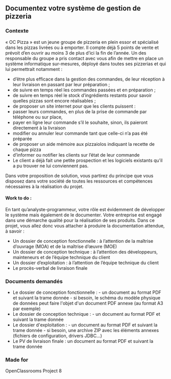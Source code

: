 ## Documentez votre système de gestion de pizzeria

### Contexte
« OC Pizza » est un jeune groupe de pizzeria en plein essor et spécialisé dans les pizzas livrées ou à emporter. 
Il compte déjà 5 points de vente et prévoit d’en ouvrir au moins 3 de plus d’ici la fin de l’année. 
Un des responsable du groupe a pris contact avec vous afin de mettre en place un système informatique sur-mesures,
déployé dans toutes ses pizzerias et qui lui permettrait notamment :

- d’être plus efficace dans la gestion des commandes, de leur réception à leur livraison en passant par leur préparation ;
- de suivre en temps réel les commandes passées et en préparation ;
- de suivre en temps réel le stock d’ingrédients restants pour savoir quelles pizzas sont encore réalisables ;
- de proposer un site internet pour que les clients puissent :
- passer leurs commandes, en plus de la prise de commande par téléphone ou sur place,
- payer en ligne leur commande s’il le souhaite, sinon, ils paieront directement à la livraison
- modifier ou annuler leur commande tant que celle-ci n’a pas été préparée
- de proposer un aide mémoire aux pizzaiolos indiquant la recette de chaque pizza
- d’informer ou notifier les clients sur l’état de leur commande
 - Le client a déjà fait une petite prospection et les logiciels existants qu’il a pu trouver ne lui conviennent pas.

Dans votre proposition de solution, vous partirez du principe que vous disposez dans votre société de toutes les ressources et 
compétences nécessaires à la réalisation du projet.

#### Work to do :
En tant qu’analyste-programmeur, votre rôle est évidemment de développer le système mais également de le documenter. 
Votre entreprise est engagé dans une démarche qualité pour la réalisation de ses produits. 
Dans ce projet, vous allez donc vous attacher à produire la documentation attendue, à savoir :

- Un dossier de conception fonctionnelle : à l’attention de la maîtrise d’ouvrage (MOA) et de la maîtrise d’œuvre (MOE)
- Un dossier de conception technique : à l’attention des développeurs, mainteneurs et de l’équipe technique du client 
- Un dossier d’exploitation : à l’attention de l’équipe technique du client
- Le procès-verbal de livraison finale

### Documents demandés
- Le dossier de conception fonctionnelle :
        - un document au format PDF et suivant la trame donnée
        - si besoin, le schéma du modèle physique de données peut faire l'objet d'un document PDF annexe (au format A3 par exemple)
- Le dossier de conception technique :
        - un document au format PDF et suivant la trame donnée
- Le dossier d'exploitation :
        - un document au format PDF et suivant la trame donnée
        - si besoin, une archive ZIP avec les éléments annexes (fichiers de configuration, drivers JDBC...)
- Le PV de livraison finale : un document au format PDF et suivant la trame donnée

### Made for
OpenClassrooms Project 8

